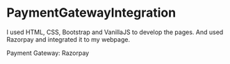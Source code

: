 # PaymentGatewayIntegration
I used HTML, CSS, Bootstrap and VanillaJS to develop the pages. And used Razorpay and integrated it to my webpage.

Payment Gateway: Razorpay   

